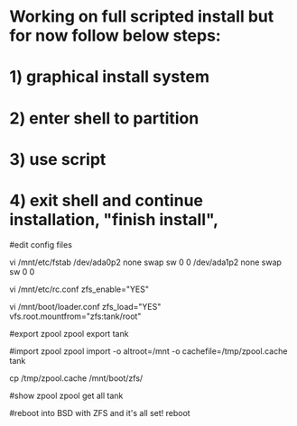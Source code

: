 # Working on full scripted install but for now follow below steps:
# 1) graphical install system
# 2) enter shell to partition
# 3) use script
# 4) exit shell and continue installation, "finish install", <Live CD> 

#edit config files

vi /mnt/etc/fstab
	/dev/ada0p2	none	swap	sw	0	0
	/dev/ada1p2	none	swap	sw	0	0

vi /mnt/etc/rc.conf
	zfs_enable="YES"

vi /mnt/boot/loader.conf
	zfs_load="YES"
	vfs.root.mountfrom="zfs:tank/root"

#export zpool
zpool export tank

#import zpool
zpool import -o altroot=/mnt -o cachefile=/tmp/zpool.cache tank

cp /tmp/zpool.cache /mnt/boot/zfs/

#show zpool
zpool get all tank

#reboot into BSD with ZFS and it's all set!
reboot
